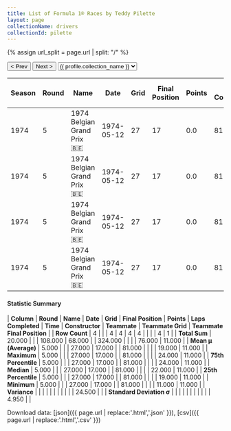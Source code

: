 ```yaml
---
title: List of Formula 1® Races by Teddy Pilette
layout: page
collectionName: drivers
collectionId: pilette
---
```


{% assign url_split = page.url | split: "/" %}
<div id="collection-navigation">
<button onclick="selector.options[selector.selectedIndex-1].value && (window.location = selector.options[selector.selectedIndex-1].value);">&lt; Prev</button>
<button onclick="selector.options[selector.selectedIndex+1].value && (window.location = selector.options[selector.selectedIndex+1].value);">Next &gt;</button>
<select id="selector" onchange="this.options[this.selectedIndex].value && (window.location = this.options[this.selectedIndex].value);">
  {% for collectionId in site.data[page.collectionName].refs %}
    {% if collectionId == page.collectionId %}
      {% assign selected = "selected" %}
    {% else %}
      {% assign selected = "" %}
    {% endif %}
    {% assign profile = site.data[page.collectionName][collectionId].profile %}
    <option value="/f1/{{ page.collectionName }}/{{ collectionId }}/{{ url_split[4] }}" {{ selected }}>{{ profile.collection_name }}</option>
  {% endfor %}
</select>
</div>

| Season | Round | Name | Date | Grid | Final Position | Points | Laps Completed | Time | Constructor | Teammate | Teammate Grid | Teammate Final Position |
|--|--|--|--|--|--|--|--|--|--|--|--|--|
| 1974 | 5 | 1974 Belgian Grand Prix 🇧🇪 | 1974-05-12 | 27 | 17 | 0.0 | 81 |   | Brabham 🇬🇧 | [John Watson 🇬🇧](/f1/drivers/watson) | 19 | 11 |
| 1974 | 5 | 1974 Belgian Grand Prix 🇧🇪 | 1974-05-12 | 27 | 17 | 0.0 | 81 |   | Brabham 🇬🇧 | [Carlos Reutemann 🇦🇷](/f1/drivers/reutemann) | 24 | R |
| 1974 | 5 | 1974 Belgian Grand Prix 🇧🇪 | 1974-05-12 | 27 | 17 | 0.0 | 81 |   | Brabham 🇬🇧 | [Gérard Larrousse 🇫🇷](/f1/drivers/larrousse) | 11 | R |
| 1974 | 5 | 1974 Belgian Grand Prix 🇧🇪 | 1974-05-12 | 27 | 17 | 0.0 | 81 |   | Brabham 🇬🇧 | [Rikky von Opel 🇱🇮](/f1/drivers/opel) | 22 | R |

#### Statistic Summary

| **Column** | **Round** | **Name** | **Date** | **Grid** | **Final Position** | **Points** | **Laps Completed** | **Time** | **Constructor** | **Teammate** | **Teammate Grid** | **Teammate Final Position** |
| **Row Count** | 4 |  |  | 4 | 4 | 4 | 4 |  |  |  | 4 | 1 |
| **Total Sum** | 20.000 |  |  | 108.000 | 68.000 |  | 324.000 |  |  |  | 76.000 | 11.000 |
| **Mean μ (Average)** | 5.000 |  |  | 27.000 | 17.000 |  | 81.000 |  |  |  | 19.000 | 11.000 |
| **Maximum** | 5.000 |  |  | 27.000 | 17.000 |  | 81.000 |  |  |  | 24.000 | 11.000 |
| **75th Percentile** | 5.000 |  |  | 27.000 | 17.000 |  | 81.000 |  |  |  | 24.000 | 11.000 |
| **Median** | 5.000 |  |  | 27.000 | 17.000 |  | 81.000 |  |  |  | 22.000 | 11.000 |
| **25th Percentile** | 5.000 |  |  | 27.000 | 17.000 |  | 81.000 |  |  |  | 19.000 | 11.000 |
| **Minimum** | 5.000 |  |  | 27.000 | 17.000 |  | 81.000 |  |  |  | 11.000 | 11.000 |
| **Variance** |  |  |  |  |  |  |  |  |  |  | 24.500 |  |
| **Standard Deviation σ** |  |  |  |  |  |  |  |  |  |  | 4.950 |  |

Download data: [json]({{ page.url | replace:'.html','.json' }}), [csv]({{ page.url | replace:'.html','.csv' }})
